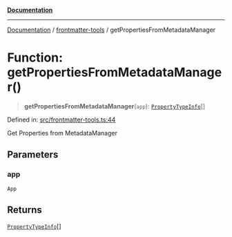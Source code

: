 [**Documentation**](../../README.md)

***

[Documentation](../../README.md) / [frontmatter-tools](../README.md) / getPropertiesFromMetadataManager

# Function: getPropertiesFromMetadataManager()

> **getPropertiesFromMetadataManager**(`app`): [`PropertyTypeInfo`](../../types/type-aliases/PropertyTypeInfo.md)[]

Defined in: [src/frontmatter-tools.ts:44](https://github.com/Christian-Me/folder-to-tags-plugin/blob/1b47fd7d007d2f33409aeb5e2ff62bca31adb1cf/src/frontmatter-tools.ts#L44)

Get Properties from MetadataManager

## Parameters

### app

`App`

## Returns

[`PropertyTypeInfo`](../../types/type-aliases/PropertyTypeInfo.md)[]
